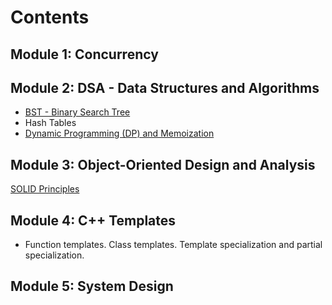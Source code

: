 # Contents
## Module 1: Concurrency

## Module 2: DSA - Data Structures and Algorithms
- [BST - Binary Search Tree](https://github.com/taguhiabgar/EngineeringDeepDive/wiki/BST-%E2%80%90-Binary-Search-Tree)
- Hash Tables
- [Dynamic Programming (DP) and Memoization](https://github.com/taguhiabgar/EngineeringDeepDive/wiki/Dynamic-Programming-and-Memoization)

## Module 3: Object-Oriented Design and Analysis

[SOLID Principles](https://github.com/taguhiabgar/EngineeringDeepDive/wiki/SOLID-Principles)

## Module 4: C++ Templates

- Function templates. Class templates. Template specialization and partial specialization.

## Module 5: System Design
